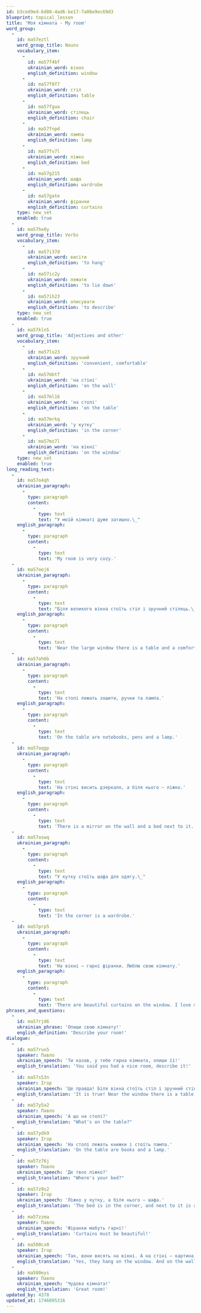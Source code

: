```yaml
---
id: b3ced9ed-6d80-4ad6-be17-7a06e9ec69d3
blueprint: topical_lesson
title: 'Моя кімната - My room'
word_group:
  -
    id: ma57eztl
    word_group_title: Nouns
    vocabulary_item:
      -
        id: ma57f4bf
        ukrainian_word: вікно
        english_definition: window
      -
        id: ma57f8f7
        ukrainian_word: стіл
        english_definition: table
      -
        id: ma57fgua
        ukrainian_word: стілець
        english_definition: chair
      -
        id: ma57fnpd
        ukrainian_word: лампа
        english_definition: lamp
      -
        id: ma57fv7l
        ukrainian_word: ліжко
        english_definition: bed
      -
        id: ma57g215
        ukrainian_word: шафа
        english_definition: wardrobe
      -
        id: ma57gate
        ukrainian_word: фіранки
        english_definition: curtains
    type: new_set
    enabled: true
  -
    id: ma57hx0y
    word_group_title: Verbs
    vocabulary_item:
      -
        id: ma57i37d
        ukrainian_word: висіти
        english_definition: 'to hang'
      -
        id: ma57ic2y
        ukrainian_word: лежати
        english_definition: 'to lie down'
      -
        id: ma57ih23
        ukrainian_word: описувати
        english_definition: 'to describe'
    type: new_set
    enabled: true
  -
    id: ma57kln5
    word_group_title: 'Adjectives and other'
    vocabulary_item:
      -
        id: ma57lo23
        ukrainian_word: зручний
        english_definition: 'convenient, comfortable'
      -
        id: ma57mbtf
        ukrainian_word: 'на стіні'
        english_definition: 'on the wall'
      -
        id: ma57ml16
        ukrainian_word: 'на столі'
        english_definition: 'on the table'
      -
        id: ma57mrkq
        ukrainian_word: 'у кутку'
        english_definition: 'in the corner'
      -
        id: ma57mz7l
        ukrainian_word: 'на вікні'
        english_definition: 'on the window'
    type: new_set
    enabled: true
long_reading_text:
  -
    id: ma57o4qh
    ukrainian_paragraph:
      -
        type: paragraph
        content:
          -
            type: text
            text: "У моїй кімнаті дуже затишно.\_"
    english_paragraph:
      -
        type: paragraph
        content:
          -
            type: text
            text: 'My room is very cozy.'
  -
    id: ma57oej6
    ukrainian_paragraph:
      -
        type: paragraph
        content:
          -
            type: text
            text: "Біля великого вікна стоїть стіл і зручний стілець.\_"
    english_paragraph:
      -
        type: paragraph
        content:
          -
            type: text
            text: 'Near the large window there is a table and a comfortable chair.'
  -
    id: ma57oh6b
    ukrainian_paragraph:
      -
        type: paragraph
        content:
          -
            type: text
            text: 'На столі лежать зошити, ручки та лампа.'
    english_paragraph:
      -
        type: paragraph
        content:
          -
            type: text
            text: 'On the table are notebooks, pens and a lamp.'
  -
    id: ma57oqgp
    ukrainian_paragraph:
      -
        type: paragraph
        content:
          -
            type: text
            text: 'На стіні висить дзеркало, а біля нього — ліжко.'
    english_paragraph:
      -
        type: paragraph
        content:
          -
            type: text
            text: 'There is a mirror on the wall and a bed next to it.'
  -
    id: ma57oswq
    ukrainian_paragraph:
      -
        type: paragraph
        content:
          -
            type: text
            text: "У кутку стоїть шафа для одягу.\_"
    english_paragraph:
      -
        type: paragraph
        content:
          -
            type: text
            text: 'In the corner is a wardrobe.'
  -
    id: ma57prp5
    ukrainian_paragraph:
      -
        type: paragraph
        content:
          -
            type: text
            text: 'На вікні — гарні фіранки. Люблю свою кімнату.'
    english_paragraph:
      -
        type: paragraph
        content:
          -
            type: text
            text: 'There are beautiful curtains on the window. I love my room.'
phrases_and_questions:
  -
    id: ma57rjd6
    ukrainian_phrase: 'Опиши свою кімнату!'
    english_definition: 'Describe your room!'
dialogue:
  -
    id: ma57rux5
    speaker: Павло
    ukrainian_speech: 'Ти казав, у тебе гарна кімната, опиши її!'
    english_translation: 'You said you had a nice room, describe it!'
  -
    id: ma57s53n
    speaker: Ігор
    ukrainian_speech: 'Це правда! Біля вікна стоїть стіл і зручний стілець.'
    english_translation: 'It is true! Near the window there is a table and a comfortable chair.'
  -
    id: ma57y5a2
    speaker: Павло
    ukrainian_speech: 'А що на столі?'
    english_translation: "What's on the table?"
  -
    id: ma57ydk9
    speaker: Ігор
    ukrainian_speech: 'На столі лежать книжки і стоїть лампа.'
    english_translation: 'On the table are books and a lamp.'
  -
    id: ma57z76j
    speaker: Павло
    ukrainian_speech: 'Де твоє ліжко?'
    english_translation: "Where's your bed?"
  -
    id: ma57z9s2
    speaker: Ігор
    ukrainian_speech: 'Ліжко у кутку, а біля нього — шафа.'
    english_translation: 'The bed is in the corner, and next to it is a wardrobe.'
  -
    id: ma57zzma
    speaker: Павло
    ukrainian_speech: 'Фіранки мабуть гарні!'
    english_translation: 'Curtains must be beautiful!'
  -
    id: ma580cx0
    speaker: Ігор
    ukrainian_speech: 'Так, вони висять на вікні. А на стіні — картина.'
    english_translation: 'Yes, they hang on the window. And on the wall is a picture.'
  -
    id: ma580eys
    speaker: Павло
    ukrainian_speech: 'Чудова кімната!'
    english_translation: 'Great room!'
updated_by: 4378
updated_at: 1746095316
---
```

